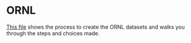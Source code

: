 # ORNL

[This file](creating-ORNL.ipynb) shows the process to create the ORNL datasets and walks you through the steps and choices made.
